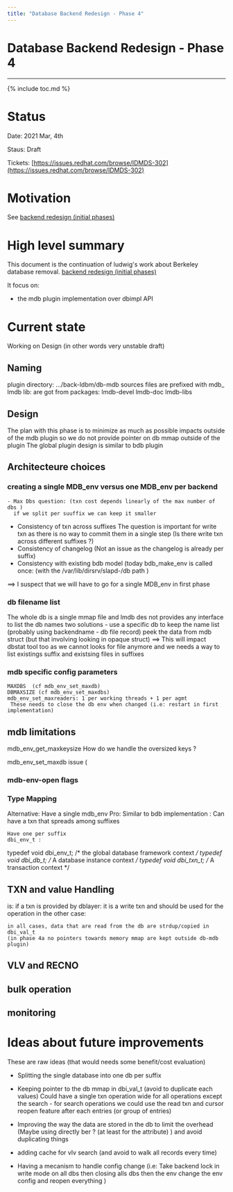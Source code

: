 ```yaml
---
title: "Database Backend Redesign - Phase 4"
---
```


# Database Backend Redesign - Phase 4
-------------------------------------

{% include toc.md %}

Status
==========
Date: 2021 Mar, 4th

Staus: Draft

Tickets: [https://issues.redhat.com/browse/IDMDS-302](https://issues.redhat.com/browse/IDMDS-302)

Motivation
==========

See [backend redesign (initial phases)](https://www.port389.org/docs/389ds/design/backend-redesign.html)

High level summary
==================

This document is the continuation of ludwig's work about Berkeley database removal.
[backend redesign (initial phases)](https://www.port389.org/docs/389ds/design/backend-redesign.html)

It focus on:

* the mdb plugin implementation over dbimpl API

Current state
=============

Working on Design (in other words very unstable draft)

## Naming ##
  plugin directory: .../back-ldbm/db-mdb
  sources files are prefixed with mdb_
  lmdb lib: are got from packages: lmdb-devel lmdb-doc lmdb-libs 

## Design ##
  The plan with this phase is to minimize as much as possible impacts outside of the mdb plugin
  so we do not provide pointer on db mmap outside of the plugin
  The global plugin design is similar to bdb plugin 

## Architecteure choices ##

###  creating a single MDB_env versus one MDB_env per backend ###
    - Max Dbs question: (txn cost depends linearly of the max number of dbs )
      if we split per suuffix we can keep it smaller 
  - Consistency of txn across suffixes
      The question is important for write txn as there is no way to commit them
      in a single step  (Is there write txn across different suffixes ?)
  - Consistency of changelog (Not an issue as the changelog is already per suffix)
  - Consistency with existing bdb model (today bdb_make_env  is called once:
      (with the <INSTALLDIR>/var/lib/dirsrv/slapd-<INSTANCE>/db path )

  ==> I suspect  that we will have to go for a single MDB_env in first phase

### db filename list ###
  The whole db is a single mmap file and lmdb des not provides any interface 
   to list the db names 
  two solutions - use a specific db to keep the name list 
    (probably using backendname - db file record)
   peek the data from mdb struct (but that involving looking in opaque struct)
  ==> This will impact dbstat tool too as we cannot looks for file anymore
      and we needs a way to list existings suffix and existsing files in suffixes
  

 
     

### mdb specific config parameters ##
	MAXDBS  (cf mdb_env_set_maxdb)
	DBMAXSIZE (cf mdb_env_set_maxdbs)
	mdb_env_set_maxreaders: 1 per working threads + 1 per agmt
     These needs to close the db env when changed (i.e: restart in first implementation)

## mdb limitations ##
  mdb_env_get_maxkeysize  How do we handle the oversized keys ?


      

mdb_env_set_maxdb issue (

### mdb-env-open flags ###

### Type Mapping ###
Alternative:
    Have a single mdb_env
        Pro: Similar to bdb implementation
           : Can have a txn that spreads among suffixes


    Have one per suffix
    dbi_env_t : 

typedef void dbi_env_t;         /* the global database framework context */
typedef void dbi_db_t;          /* A database instance context */
typedef void dbi_txn_t;         /* A transaction context */



## TXN and value Handling ##

is:
	if a txn is provided by dblayer: it is a write txn and should be used for the operation
    in the other case: 

    in all cases, data that are read from the db are strdup/copied in dbi_val_t
    (in phase 4a no pointers towards memory mmap are kept outside db-mdb plugin)

## VLV and RECNO


## bulk operation ##

## monitoring ### 


# Ideas about future improvements #

These are raw ideas (that would needs some benefit/cost evaluation)
- Splitting the single database into one db per suffix
- Keeping pointer to the db mmap in dbi_val_t 
    (avoid to duplicate each values)
    Could have a single txn operation wide for all operations except
     the search - for search operations we could 
       use the read txn and cursor reopen feature 
     after each entries (or group of entries) 

- Improving the way the data are stored in the db to limit the 
   overhead (Maybe using directly ber ? (at least for the attribute) ) 
    and avoid duplicating things
- adding cache for vlv search (and avoid to walk all records every time)
- Having a mecanism to handle config change
    (i.e: Take backend lock in write mode on all dbs 
         then closing alls dbs then the env 
         change the env config and reopen everything  )

